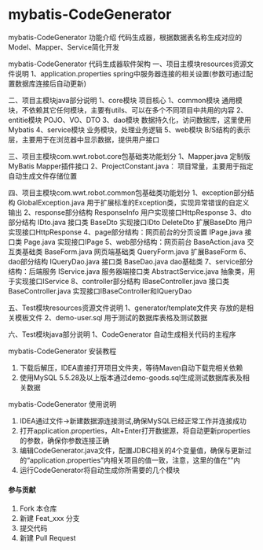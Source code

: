 # mybatis-CodeGenerator

mybatis-CodeGenerator 功能介绍
代码生成器，根据数据表名称生成对应的Model、Mapper、Service简化开发

mybatis-CodeGenerator 代码生成器软件架构
一、项目主模块resources资源文件说明
1、application.properties
    spring中服务器连接的相关设置(参数可通过配置数据库连接后自动更新)

二、项目主模块java部分说明
1、core模块
    项目核心
1、common模块
    通用模块，不依赖其它任何模块，主要有utils、可以在多个不同项目中共用的内容
2、entitie模块
    POJO、VO、DTO
3、dao模块
    数据持久化，访问数据库，这里使用Mybatis
4、service模块
    业务模块，处理业务逻辑
5、web模块
    B/S结构的表示层，主要用于在浏览器中显示数据，提供用户接口
    
三、项目主模块com.wwt.robot.core包基础类功能划分
1、Mapper.java
    定制版MyBatis Mapper插件接口
2、ProjectConstant.java：
    项目常量，主要用于指定自动生成文件存储位置

四、项目主模块com.wwt.robot.common包基础类功能划分
1、exception部分结构
    GlobalException.java
        用于扩展标准的Exception类，实现异常错误的自定义输出
2、response部分结构
    ResponseInfo
        用户实现接口HttpResponse
3、dto部分结构
    IDto.java
        接口类
    BaseDto
        实现接口IDto
    DeleteDto
        扩展BaseDto
用户实现接口HttpResponse
4、page部分结构：网页前台的分页设置
    IPage.java
        接口类
    Page.java
        实现接口IPage
5、web部分结构：网页前台
    BaseAction.java
        交互类基础类
    BaseForm.java
        网页端基础类
    QueryForm.java
        扩展BaseForm
6、dao部分结构
    IQueryDao.java
        接口类
    BaseDao.java
        dao基础类
7、service部分结构：后端服务
    IService.java
        服务器端接口类
    AbstractService.java
        抽象类，用于实现接口IService
8、controller部分结构
    IBaseController.java
        接口类
    BaseController.java
        实现接口IBaseController和IQueryDao

五、Test模块resources资源文件说明
1、generator/template文件夹
    存放的是相关模板文件
2、demo-user.sql
    用于测试的数据库表格及测试数据

六、Test模块java部分说明
1、CodeGenerator
    自动生成相关代码的主程序



mybatis-CodeGenerator 安装教程

1. 下载后解压，IDEA直接打开项目文件夹，等待Maven自动下载完相关依赖
2. 使用MySQL 5.5.28及以上版本通过demo-goods.sql生成测试数据库表及相关数据

mybatis-CodeGenerator 使用说明

1. IDEA通过文件->新建数据源连接测试,确保MySQL已经正常工作并连接成功
2. 打开application.properties，Alt+Enter打开数据源，将自动更新properties的参数，确保你参数连接正确
3. 编辑CodeGenerator.java文件，配置JDBC相关的4个变量值，确保与更新过的“application.properties”内相关项目的值一致，注意，这里的值在“”内
4. 运行CodeGenerator将自动生成你所需要的几个模块

#### 参与贡献

1. Fork 本仓库
2. 新建 Feat_xxx 分支
3. 提交代码
4. 新建 Pull Request

